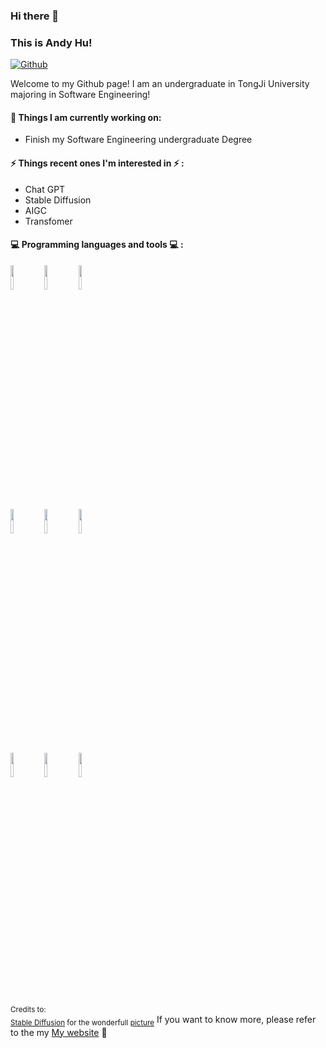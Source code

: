 ### Hi there 👋 

### This is Andy Hu!

[![Github](https://img.shields.io/badge/-Github-000?style=flat&logo=Github&logoColor=white)](https://github.com/Anyna918)

Welcome to my Github page! I am an undergraduate in TongJi University majoring in Software Engineering!

#### 🌱 Things I am currently working on: 

- Finish my Software Engineering undergraduate Degree  

#### ⚡ Things recent ones I'm interested in ⚡ : 

- Chat GPT
- Stable Diffusion
- AIGC
- Transfomer

#### :computer: Programming languages and tools :computer: : 

<p>
<code><img width="10%" src="https://www.vectorlogo.zone/logos/ubuntu/ubuntu-ar21.svg"></code>
<code><img width="10%" src="https://www.vectorlogo.zone/logos/python/python-ar21.svg"></code>
<code><img width="10%" src="https://www.vectorlogo.zone/logos/tensorflow/tensorflow-ar21.svg"></code>
<br />
<code><img width="10%" src="https://www.vectorlogo.zone/logos/git-scm/git-scm-ar21.svg"></code>
<code><img width="10%" src="https://www.vectorlogo.zone/logos/virtualbox/virtualbox-ar21.svg"></code>
<code><img width="10%" src="https://www.vectorlogo.zone/logos/visualstudio_code/visualstudio_code-ar21.svg"></code>
<br />
<code><img width="10%" src="https://www.vectorlogo.zone/logos/reactjs/reactjs-ar21.svg"></code>
<code><img width="10%" src="https://www.vectorlogo.zone/logos/w3_css/w3_css-ar21.svg"></code>
<code><img width="10%" src="https://www.vectorlogo.zone/logos/broccolijs/broccolijs-ar21.svg"></code>
</p>

<sub>Credits to: <br/>[Stable Diffusion](https://stablediffusionweb.com) for the wonderfull [picture](https://github.com/zhanglina94/zhanglina94/img/pic.jpg)</sub>
If you want to know more, please refer to the my [My website](http://106.54.26.30:3000) 🚀
